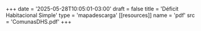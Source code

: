+++
date = '2025-05-28T10:05:01-03:00'
draft = false
title = 'Déficit Habitacional Simple'
type = 'mapadescarga'
[[resources]]
    name = 'pdf'
    src = 'ComunasDHS.pdf'
+++
